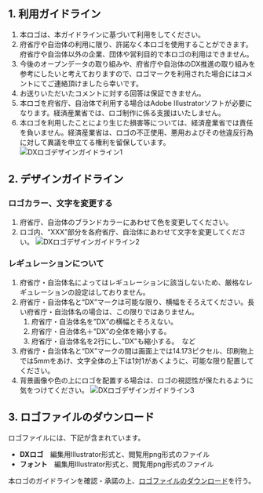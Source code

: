 ## 1. 利用ガイドライン
1. 本ロゴは、本ガイドラインに基づいて利用をしてください。
1. 府省庁や自治体の利用に限り、許諾なく本ロゴを使用することができます。府省庁や自治体以外の企業、団体や営利目的で本ロゴの利用はできません。
1. 今後のオープンデータの取り組みや、府省庁や自治体のDX推進の取り組みを参考にしたいと考えておりますので、ロゴマークを利用された場合にはコメントにてご連絡頂けましたら幸いです。
1. お送りいただいたコメントに対する回答は保証できません。
1. 本ロゴを府省庁、自治体で利用する場合はAdobe Illustratorソフトが必要になります。経済産業省では、ロゴ制作に係る支援はいたしません。
1. 本ロゴを利用したことにより生じた損害等については、経済産業省では責任を負いません。経済産業省は、ロゴの不正使用、悪用およびその他違反行為に対して異議を申立てる権利を留保しています。 
![DXロゴデザインガイドライン1](https://user-images.githubusercontent.com/61006174/169722748-8af098f7-f4ff-4abc-9e12-34a0e10aa10a.png)

## 2. デザインガイドライン
### ロゴカラー、文字を変更する
1. 府省庁、自治体のブランドカラーにあわせて色を変更してください。
1. ロゴ内、“XXX”部分を各府省庁、自治体にあわせて文字を変更してください。
![DXロゴデザインガイドライン2](https://user-images.githubusercontent.com/105894998/180206965-067654d6-67ee-479d-8ef4-d82a5a7edfd0.png)

### レギュレーションについて
1. 府省庁・自治体名によってはレギュレーションに該当しないため、厳格なレギュレーションの設定はしておりません。
1. 府省庁・自治体名と“DX”マークは可能な限り、横幅をそろえてください。長い府省庁・自治体名の場合は、この限りではありません。
    1. 府省庁・自治体名を”DX”の横幅とそろえない。
    1. 府省庁・自治体名＋”DX”の全体を縮小する。
    1. 府省庁・自治体名を2行にし、”DX”も縮小する。　など
1. 府省庁・自治体名と“DX”マークの間は画面上では14.173ピクセル、印刷物上では5mmをあけ、文字全体の上下は1対1があくように、可能な限り配置してください。
1. 背景画像や色の上にロゴを配置する場合は、ロゴの視認性が保たれるように気をつけてください。
![DXロゴデザインガイドライン3](https://user-images.githubusercontent.com/61006174/169722756-4eb6a3f5-1eeb-4d2c-9db0-76fb256b47c0.png)
　　
## 3. ロゴファイルのダウンロード
ロゴファイルには、下記が含まれています。
* **DXロゴ**　編集用Illustrator形式と、閲覧用png形式のファイル
* **フォント**　編集用Illustrator形式と、閲覧用png形式のファイル

本ロゴのガイドラインを確認・承諾の上、[ロゴファイルのダウンロード](https://github.com/meti-dx-team/DX-LOGO/files/8750530/logo.zip)を行う。
